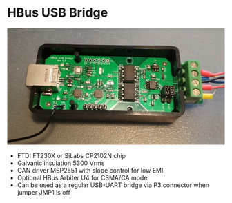 # HBus USB Bridge


![USB Bridge](https://github.com/akouz/HBus/blob/master/HBus_USB_Bridge/HBus_USB_Bridge_rev_1_0.jpg)

  * FTDI FT230X or SiLabs CP2102N chip
  * Galvanic insulation 5300 Vrms
  * CAN driver MSP2551 with slope control for low EMI
  * Optional HBus Arbiter U4 for CSMA/CA mode
  * Can be used as a regular USB-UART bridge via P3 connector when jumper JMP1 is off
